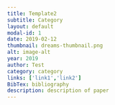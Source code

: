 ```yaml
---
title: Template2
subtitle: Category
layout: default
modal-id: 1
date: 2019-02-12
thumbnail: dreams-thumbnail.png
alt: image-alt
year: 2019
author: Test
category: category
links: ['link1','link2']
BibTex: bibliography
description: description of paper 
---
```

